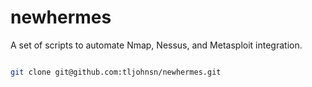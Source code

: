 # newhermes
A set of scripts to automate Nmap, Nessus, and Metasploit integration.

```bash

git clone git@github.com:tljohnsn/newhermes.git

```
